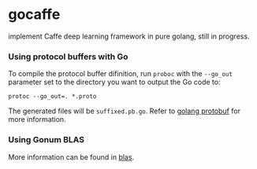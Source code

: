 # gocaffe
implement Caffe deep learning framework in pure golang, still in progress.

### Using protocol buffers with Go

To compile the protocol buffer difinition, run `proboc` with the
`--go_out` parameter set to the directory you want to output the
Go code to:

```
protoc --go_out=. *.proto
```

The generated files will be `suffixed.pb.go`. Refer to [golang
protobuf](https://github.com/golang/protobuf) for more information.

### Using Gonum BLAS

More information can be found in [blas](https://github.com/gonum/blas).
